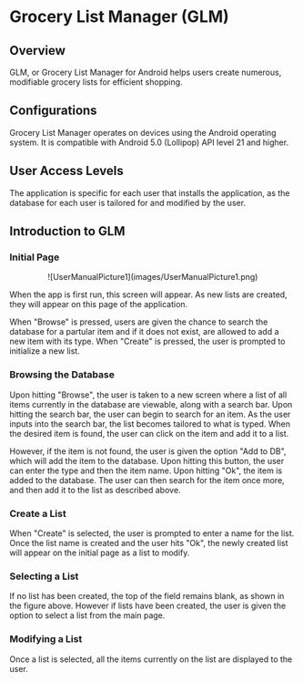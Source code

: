 # **Grocery List Manager (GLM)**
## Overview

GLM, or Grocery List Manager for Android helps users create numerous, modifiable grocery lists for efficient shopping. 


## Configurations 

Grocery List Manager operates on devices using the Android operating system. It is compatible with Android 5.0 (Lollipop) API level 21 and higher. 


## User Access Levels
The application is specific for each user that installs the application, as the database for each user is tailored for and modified by the user. 


## Introduction to GLM 
### Initial Page
<center>![UserManualPicture1](images/UserManualPicture1.png)</center>

When the app is first run, this screen will appear. As new lists are created, they will appear on this page of the application. 

When "Browse" is pressed, users are given the chance to search the database for a partular item and if it does not exist, are allowed to add a new item with its type. When "Create" is pressed, the user is prompted to initialize a new list. 

### Browsing the Database

Upon hitting "Browse", the user is taken to a new screen where a list of all items currently in the database are viewable, along with a search bar. Upon hitting the search bar, the user can begin to search for an item. As the user inputs into the search bar, the list becomes tailored to what is typed. When the desired item is found, the user can click on the item and add it to a list. 

However, if the item is not found, the user is given the option "Add to DB", which will add the item to the database. Upon hitting this button, the user can enter the type and then the item name. Upon hitting "Ok", the item is added to the database. The user can then search for the item once more, and then add it to the list as described above. 

### Create a List

When "Create" is selected, the user is prompted to enter a name for the list. Once the list name is created and the user hits "Ok", the newly created list will appear on the initial page as a list to modify. 

### Selecting a List

If no list has been created, the top of the field remains blank, as shown in the figure above. However if lists have been created,  the user is given the option to select a list from the main page. 

### Modifying a List

Once a list is selected, all the items currently on the list are displayed to the user. 








 




